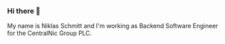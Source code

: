 ### Hi there 👋
My name is Niklas Schmitt and I'm working as Backend Software Engineer for the CentralNic Group PLC.
